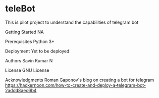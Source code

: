 # teleBot
This is pilot project to understand the capabilities of telegram bot

Getting Started
NA

Prerequisites
Python 3+

Deployment
Yet to be deployed 

Authors
Savin Kumar N

License
GNU License

Acknowledgments
Roman Gaponov's blog on creating a bot for telegram 
https://hackernoon.com/how-to-create-and-deploy-a-telegram-bot-2addd8aec6b4
